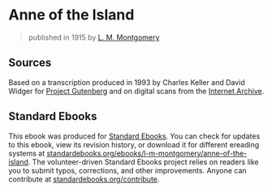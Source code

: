 # Anne of the Island

> published in 1915
> by [L. M. Montgomery](https://en.wikipedia.org/wiki/L._M._Montgomery)</a>

## Sources

Based on a transcription produced in 1993 by Charles Keller and David Widger for [Project Gutenberg](https://www.gutenberg.org/ebooks/51)
and on digital scans from the [Internet Archive](https://archive.org/details/anneofisland1920mont).

## Standard Ebooks

This ebook was produced for [Standard Ebooks](https://standardebooks.org).
You can check for updates to this ebook, view its revision history, or download it for different ereading systems at [standardebooks.org/ebooks/l-m-montgomery/anne-of-the-island](https://standardebooks.org/ebooks/l-m-montgomery/anne-of-the-island).
The volunteer-driven Standard Ebooks project relies on readers like you to submit typos, corrections, and other improvements. Anyone can contribute at [standardebooks.org/contribute](https://standardebooks.org/contribute).
